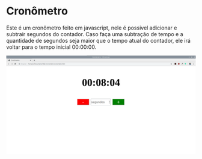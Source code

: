 # Cronômetro
Este é um cronômetro feito em javascript, nele é possivel adicionar e subtrair segundos do contador. Caso faça uma subtração de tempo e a quantidade de segundos seja maior que o tempo atual do contador, ele irá voltar para o tempo inicial 00:00:00.

![cronometro](https://github.com/rodriguesrenato61/cronometro/blob/master/print01.png)

